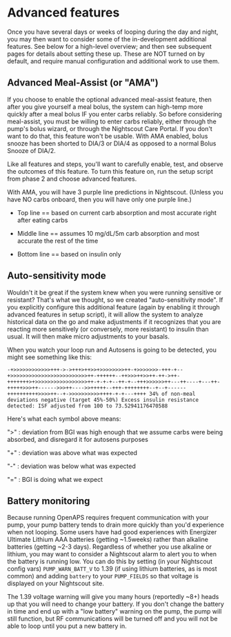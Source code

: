 # Advanced features

Once you have several days or weeks of looping during the day and night, you may then want to consider some of the in-development additional features. See below for a high-level overview; and then see subsequent pages for details about setting these up. These are NOT turned on by default, and require manual configuration and additional work to use them.

## Advanced Meal-Assist (or "AMA")

If you choose to enable the optional advanced meal-assist feature, then after you give yourself a meal bolus, the system can high-temp more quickly after a meal bolus IF you enter carbs reliably. So before considering meal-assist, you must be willing to enter carbs reliably, either through the pump's bolus wizard, or through the Nightscout Care Portal. If you don't want to do that, this feature won't be usable.  With AMA enabled, bolus snooze has been shorted to DIA/3 or DIA/4 as opposed to a normal Bolus Snooze of DIA/2.

Like all features and steps, you'll want to carefully enable, test, and observe the outcomes of this feature. To turn this feature on, run the setup script from phase 2 and choose advanced features. 

With AMA, you will have 3 purple line predictions in Nightscout. (Unless you have NO carbs onboard, then you will have only one purple line.)

* Top line == based on current carb absorption and most accurate right after eating carbs

* Middle line == assumes 10 mg/dL/5m carb absorption and most accurate the rest of the time

* Bottom line == based on insulin only


## Auto-sensitivity mode

Wouldn't it be great if the system knew when you were running sensitive or resistant? That's what we thought, so we created "auto-sensitivity mode". If you explicitly configure this additional feature (again by enabling it through advanced features in setup script), it will allow the system to analyze historical data on the go and make adjustments if it recognizes that you are reacting more sensitively (or conversely, more resistant) to insulin than usual. It will then make micro adjustments to your basals.

When you watch your loop run and Autosens is going to be detected, you might see something like this:

`-+>>>>>>>>>>>>+++->->+++>++>>+>>>>>>>>++-+>>>>>>>-+++-+--+>>>>>>>>>>>>>>>>>>>>>>>>>++-++++++--++>>>++>>++-++->++-+++++++>+>>>>>>>>>>>>>>>>>++-+-+-+--++-+--+++>>>>>>++---++----+---++-+++++>>>++------>>>++---->>+++++--+++-++++++++--+--+------++++++++++>>>>++--+->>>>>>>>>>++++-+-+---++++ 34% of non-meal deviations negative (target 45%-50%)
Excess insulin resistance detected: ISF adjusted from 100 to 73.52941176470588`

Here's what each symbol above means:

 ">" : deviation from BGI was high enough that we assume carbs were being absorbed, and disregard it for autosens purposes

 "+" : deviation was above what was expected

 "-" : deviation was below what was expected

 "=" : BGI is doing what we expect

## Battery monitoring

Because running OpenAPS requires frequent communication with your pump, your pump battery tends to drain more quickly than you'd experience when not looping. Some users have had good experiences with Energizer Ultimate Lithium AAA batteries (getting ~1.5weeks) rather than alkaline batteries (getting ~2-3 days). Regardless of whether you use alkaline or lithium, you may want to consider a Nightscout alarm to alert you to when the battery is running low. You can do this by setting (in your Nightscout config vars) `PUMP_WARN_BATT_V` to 1.39 (if using lithium batteries, as is most common) and adding `battery` to your `PUMP_FIELDS` so that voltage is displayed on your Nightscout site.

The 1.39 voltage warning will give you many hours (reportedly ~8+) heads up that you will need to change your battery. If you don't change the battery in time and end up with a "low battery" warning on the pump, the pump will still function, but RF communications will be turned off and you will not be able to loop until you put a new battery in.
